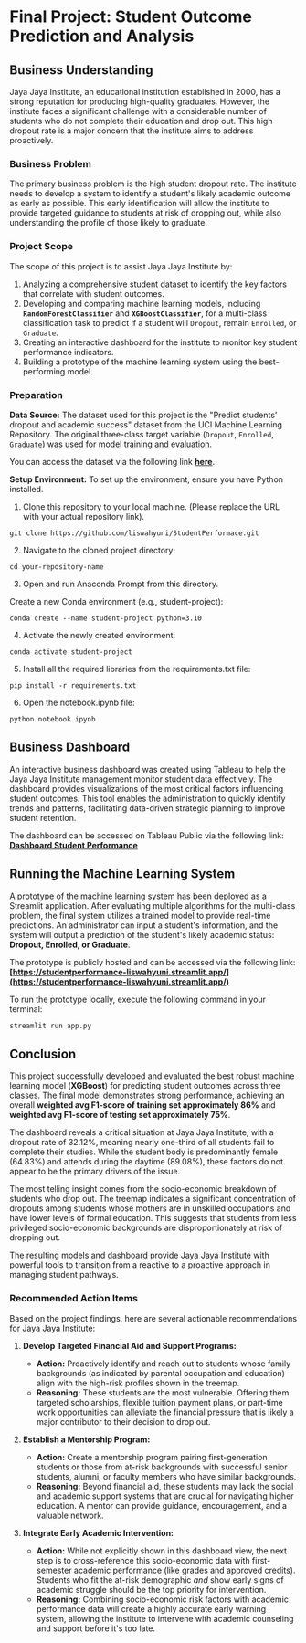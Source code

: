 # Final Project: Student Outcome Prediction and Analysis

## Business Understanding

Jaya Jaya Institute, an educational institution established in 2000, has a strong reputation for producing high-quality graduates. However, the institute faces a significant challenge with a considerable number of students who do not complete their education and drop out. This high dropout rate is a major concern that the institute aims to address proactively.

### Business Problem

The primary business problem is the high student dropout rate. The institute needs to develop a system to identify a student's likely academic outcome as early as possible. This early identification will allow the institute to provide targeted guidance to students at risk of dropping out, while also understanding the profile of those likely to graduate.

### Project Scope

The scope of this project is to assist Jaya Jaya Institute by:

1.  Analyzing a comprehensive student dataset to identify the key factors that correlate with student outcomes.
2.  Developing and comparing machine learning models, including **`RandomForestClassifier`** and **`XGBoostClassifier`**, for a multi-class classification task to predict if a student will `Dropout`, remain `Enrolled`, or `Graduate`.
3.  Creating an interactive dashboard for the institute to monitor key student performance indicators.
4.  Building a prototype of the machine learning system using the best-performing model.

### Preparation

**Data Source:**
The dataset used for this project is the "Predict students' dropout and academic success" dataset from the UCI Machine Learning Repository. The original three-class target variable (`Dropout`, `Enrolled`, `Graduate`) was used for model training and evaluation.

You can access the dataset via the following link **[here](https://github.com/dicodingacademy/dicoding_dataset/blob/main/students_performance/data.csv)**.

**Setup Environment:**
To set up the environment, ensure you have Python installed.

1. Clone this repository to your local machine. (Please replace the URL with your actual repository link).
```
git clone https://github.com/liswahyuni/StudentPerformace.git
```
2. Navigate to the cloned project directory:
```
cd your-repository-name
```
3. Open and run Anaconda Prompt from this directory.

Create a new Conda environment (e.g., student-project):
```
conda create --name student-project python=3.10
```
4. Activate the newly created environment:
```
conda activate student-project
```
5. Install all the required libraries from the requirements.txt file:
```
pip install -r requirements.txt
```
6. Open the notebook.ipynb file:
```
python notebook.ipynb
```
## Business Dashboard

An interactive business dashboard was created using Tableau to help the Jaya Jaya Institute management monitor student data effectively. The dashboard provides visualizations of the most critical factors influencing student outcomes. This tool enables the administration to quickly identify trends and patterns, facilitating data-driven strategic planning to improve student retention.

The dashboard can be accessed on Tableau Public via the following link:
**[Dashboard Student Performance](https://public.tableau.com/views/DashboardStudentPerformance/Dashboard1?:language=en-US&:sid=&:redirect=auth&:display_count=n&:origin=viz_share_link)**

## Running the Machine Learning System

A prototype of the machine learning system has been deployed as a Streamlit application. After evaluating multiple algorithms for the multi-class problem, the final system utilizes a trained model to provide real-time predictions. An administrator can input a student's information, and the system will output a prediction of the student's likely academic status: **Dropout, Enrolled, or Graduate**.

The prototype is publicly hosted and can be accessed via the following link:
**[https://studentperformance-liswahyuni.streamlit.app/](https://studentperformance-liswahyuni.streamlit.app/)** 

To run the prototype locally, execute the following command in your terminal:

```bash
streamlit run app.py
```

## Conclusion

This project successfully developed and evaluated the best robust machine learning model (**XGBoost**) for predicting student outcomes across three classes. The final model demonstrates strong performance, achieving an overall **weighted avg F1-score of training set approximately 86%** and **weighted avg F1-score of testing set approximately 75%**.

The dashboard reveals a critical situation at Jaya Jaya Institute, with a dropout rate of 32.12%, meaning nearly one-third of all students fail to complete their studies. While the student body is predominantly female (64.83%) and attends during the daytime (89.08%), these factors do not appear to be the primary drivers of the issue.

The most telling insight comes from the socio-economic breakdown of students who drop out. The treemap indicates a significant concentration of dropouts among students whose mothers are in unskilled occupations and have lower levels of formal education. This suggests that students from less privileged socio-economic backgrounds are disproportionately at risk of dropping out.

The resulting models and dashboard provide Jaya Jaya Institute with powerful tools to transition from a reactive to a proactive approach in managing student pathways.

### Recommended Action Items

Based on the project findings, here are several actionable recommendations for Jaya Jaya Institute:

1.  **Develop Targeted Financial Aid and Support Programs:**
    * **Action:** Proactively identify and reach out to students whose family backgrounds (as indicated by parental occupation and education) align with the high-risk profiles shown in the treemap.
    * **Reasoning:** These students are the most vulnerable. Offering them targeted scholarships, flexible tuition payment plans, or part-time work opportunities can alleviate the financial pressure that is likely a major contributor to their decision to drop out.

2.  **Establish a Mentorship Program:**
    * **Action:** Create a mentorship program pairing first-generation students or those from at-risk backgrounds with successful senior students, alumni, or faculty members who have similar backgrounds.
    * **Reasoning:** Beyond financial aid, these students may lack the social and academic support systems that are crucial for navigating higher education. A mentor can provide guidance, encouragement, and a valuable network.

3.  **Integrate Early Academic Intervention:**
    * **Action:** While not explicitly shown in this dashboard view, the next step is to cross-reference this socio-economic data with first-semester academic performance (like grades and approved credits). Students who fit the at-risk demographic *and* show early signs of academic struggle should be the top priority for intervention.
    * **Reasoning:** Combining socio-economic risk factors with academic performance data will create a highly accurate early warning system, allowing the institute to intervene with academic counseling and support before it's too late.